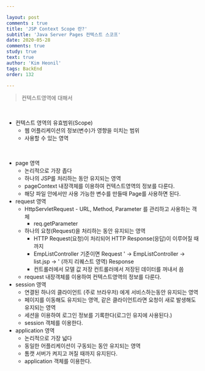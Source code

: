 ```yaml
---

layout: post
comments : true
title: 'JSP Context Scope 란?'
subtitle: 'Java Server Pages 컨텍스트 스코프'
date: 2020-05-28
comments: true
study: true
text: true
author: 'Kim Heonil'
tags: BackEnd
order: 132

---
```


> 컨텍스트영역에 대해서

<br>

- 컨텍스트 영역의 유효범위(Scope)
  - 웹 어플리케이션의 정보(변수)가 영향을 미치는 범위
  - 사용할 수 있는 영역

<br>

- page 영역
  - 논리적으로 가장 좁다
  - 하나의 JSP를 처리하는 동안 유지되는 영역
  - pageContext 내장객체를 이용하여 컨텍스트영역의 정보를 다룬다.
  - 해당 파일 안에서만 사용 가능한 변수를 만들때 Page를 사용하면 된다.
- request 영역
  - HttpServletRequest - URL, Method, Parameter 를 관리하고 사용하는 객체
    - req.getParameter
  - 하나의 요청(Request)을 처리하는 동안 유지되는 영역
    - HTTP Request(요청)이 처리되어 HTTP Response(응답)이 이루어질 때 까지
    - EmpListController 기준이면 Request ' -> EmpListController -> list.jsp -> ' (까지 리퀘스트 영역) Response
    - 컨트롤러에서 모델 값 저장 컨트롤러에서 저장된 데이터를 꺼내서 씀
  - request 내장객체를 이용하여 컨텍스트영역의 정보를 다룬다.
- session 영역
  - 연결된 하나의 클라이언트 (주로 브라우저) 에게 서비스하는동안 유지되는 영역
  - 페이지를 이동해도 유지되는 영역, 같은 클라이언트라면 요청이 새로 발생해도 유지되는 영역
  - 세션을 이용하여 로그인 정보를 기록한다(로그인 유지에 사용된다.)
  - session 객체를 이용한다.
- application 영역
  - 논리적으로 가장 넓다
  - 동일한 어플리케이션이 구동되는 동안 유지되는 영역
  - 톰캣 서버가 켜지고 꺼질 때까지 유지된다.
  - application 객체를 이용한다.

<br><br>